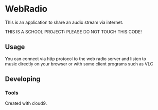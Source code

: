 # WebRadio

This is an application to share an audio stream via internet.

THIS IS A SCHOOL PROJECT: PLEASE DO NOT TOUCH THIS CODE!

## Usage

You can connect via http protocol to the web radio server and listen to music directly on your browser or with some client programs such as VLC

## Developing



### Tools

Created with cloud9.